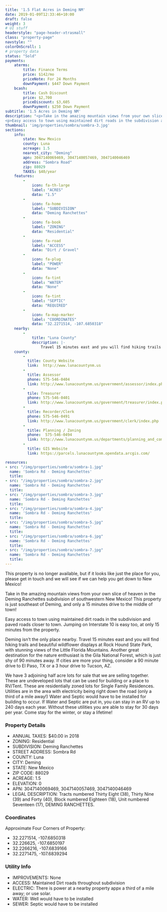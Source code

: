 ```yaml
---
title: '1.5 Flat Acres in Deming NM'
date: 2019-01-09T12:33:46+10:00
draft: false
weight: 3
# UI stuff
headerstyle: "page-header-xtrasmall"
class: "property-page"
navstyle: ""
colorOnScroll: 1
# property data
status: "Sold"
payments:
    aterms:
        title: Finance Terms
        price: $142/mo
        priceNote: For 24 Months
        downPayment: $447 Down Payment
    bcash:
        title: Cash Discount
        price: $2,700
        priceDiscount: $3,605
        downPayment: $250 Down Payment        
subtitle: '1.5 Acres in Deming NM'
description: "<p>Take in the amazing mountain views from your own slice of heaven in the Deming Ranchettes subdivision of southwestern New Mexico! This property is just southeast of Deming, and only a 15 minutes drive to the middle of town!</p>
<p>Easy access to town using maintained dirt roads in the subdivision and paved roads closer to town. Jumping on Interstate 10 is easy too, at only 15 minutes from the property.</p>"
thumbnail: 'img/properties/sombra/sombra-3.jpg'
sections:
    info:
        state: New Mexico
        county: Luna
        acreage: 1.5
        nearest_city: "Deming"
        apn: 3047140069469, 3047140057469, 3047140046469 
        address: "Sombra Road"
        zip: 88029 
        TAXES: $40/year
    features:
        -
            icon: fa-th-large
            label: "ACRES"
            data: "1.5"
        -
            icon: fa-home
            label: "SUBDIVISION"
            data: "Deming Ranchettes"
        -
            icon: fa-book
            label: "ZONING"
            data: "Residential"
        -
            icon: fa-road
            label: "ACCESS"
            data: "Dirt / Gravel"
        -
            icon: fa-plug
            label: "POWER"
            data: "None"
        -
            icon: fa-tint
            label: "WATER"
            data: "None"
        -
            icon: fa-tint
            label: "SEPTIC"
            data: "REQUIRED"
        -
            icon: fa-map-marker 
            label: "COORDINATES"
            data: "32.2271514, -107.6850318"
    nearby:
        -
            title: "Luna County"
            description: |-
                Travel 15 minutes east and you will find hiking trails and beautiful wildflower displays at Rock Hound State Park, with stunning views of the Little Florida Mountains. Another great destination for the nature enthusiast is the Gila National Forest, which is just shy of 90 minutes away. If cities are more your thing, consider a 90 minute drive to El Paso, TX or a 3 hour drive to Tucson, AZ.
    county:
        -
          title: County Website
          link:	 http://www.lunacountynm.us
        - 
          title: Assessor
          phone: 575-546-0404
          link: http://www.lunacountynm.us/government/assessor/index.php
        - 
          tile: Treasurer
          phone: 575-546-0401
          link: http://www.lunacountynm.us/government/treasurer/index.php
        -
          title: Recorder/Clerk
          phone: 575-546-0491
          link: http://www.lunacountynm.us/government/clerk/index.php
        -
          title: Planning / Zoning
          phone:  575-546-0494
          link: http://www.lunacountynm.us/departments/planning_and_community_development/index.php
        - 
          title: GIS Website
          link:	https://parcels.lunacountynm.opendata.arcgis.com/

resources: 
- src: "/img/properties/sombra/sombra-1.jpg"
  name: 'Sombra Rd - Deming Ranchettes'
  title: 
- src: "/img/properties/sombra/sombra-2.jpg"
  name: 'Sombra Rd - Deming Ranchettes'
  title: 
- src: "/img/properties/sombra/sombra-3.jpg"
  name: 'Sombra Rd - Deming Ranchettes'
  title: 
- src: "/img/properties/sombra/sombra-4.jpg"
  name: 'Sombra Rd - Deming Ranchettes'
  title: 
- src: "/img/properties/sombra/sombra-5.jpg"
  name: 'Sombra Rd - Deming Ranchettes'
  title: 
- src: "/img/properties/sombra/sombra-6.jpg"
  name: 'Sombra Rd - Deming Ranchettes'
  title: 
- src: "/img/properties/sombra/sombra-7.jpg"
  name: 'Sombra Rd - Deming Ranchettes'
  title: 
---
```

This property is no longer available, but if it looks like just the place for you, please get in touch and we will see if we can help you get down to New Mexico!

Take in the amazing mountain views from your own slice of heaven in the Deming Ranchettes subdivision of southwestern New Mexico! This property is just southeast of Deming, and only a 15 minutes drive to the middle of town! 

Easy access to town using maintained dirt roads in the subdivision and paved roads closer to town. Jumping on Interstate 10 is easy too, at only 15 minutes from the property. 

Deming isn’t the only place nearby. Travel 15 minutes east and you will find hiking trails and beautiful wildflower displays at Rock Hound State Park, with stunning views of the Little Florida Mountains. Another great destination for the nature enthusiast is the Gila National Forest, which is just shy of 90 minutes away. If cities are more your thing, consider a 90 minute drive to El Paso, TX or a 3 hour drive to Tucson, AZ.

We have 3 adjoining half acre lots for sale that we are selling together. These are undeveloped lots that can be used for building or a place to RV/Tent. These are residentially zoned lots for Single Family Residences. Utilities are in the area with electricity being right down the road (only a third of a mile away!) Water and Septic would have to be installed for building to occur. If Water and Septic are put in, you can stay in an RV up to 240 days each year. Without these utilities you are able to stay for 30 days per year. Come stay for the winter, or stay a lifetime! 

### Property Details

- ANNUAL TAXES: $40.00 in 2018
- ZONING: Residential 
- SUBDIVISION: Deming Ranchettes
- STREET ADDRESS: Sombra Rd
- COUNTY: Luna
- CITY: Deming
- STATE: New Mexico
- ZIP CODE: 88029
- ACREAGE: 1.5
- ELEVATION: 0
- APN: 3047140069469, 3047140057469, 3047140046469
- LEGAL DESCRIPTION: Tracts numbered Thirty Eight (38), Thirty Nine (39) and Forty (40), Block numbered Eighteen (18), Unit numbered Seventeen (17), DEMING RANCHETTES.

### Coordinates
Approximate Four Corners of Property:

* 32.2271514, -107.6850318
* 32.226625, -107.6850197
* 32.2266216, -107.6839166
* 32.2271475, -107.6839294

### Utility Info
- IMPROVEMENTS: None
- ACCESS: Maintained Dirt roads throughout subdivision
- ELECTRIC: There is power at a nearby property appx a third of a mile away; or use solar. 
- WATER: Well would have to be installed 
- SEWER: Septic would have to be installed